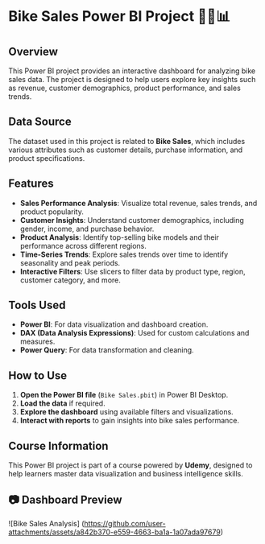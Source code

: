 # Bike Sales Power BI Project 🚴‍♂️📊

## Overview
This Power BI project provides an interactive dashboard for analyzing bike sales data. The project is designed to help users explore key insights such as revenue, customer demographics, product performance, and sales trends.

## Data Source
The dataset used in this project is related to **Bike Sales**, which includes various attributes such as customer details, purchase information, and product specifications.

## Features
- **Sales Performance Analysis**: Visualize total revenue, sales trends, and product popularity.
- **Customer Insights**: Understand customer demographics, including gender, income, and purchase behavior.
- **Product Analysis**: Identify top-selling bike models and their performance across different regions.
- **Time-Series Trends**: Explore sales trends over time to identify seasonality and peak periods.
- **Interactive Filters**: Use slicers to filter data by product type, region, customer category, and more.

## Tools Used
- **Power BI**: For data visualization and dashboard creation.
- **DAX (Data Analysis Expressions)**: Used for custom calculations and measures.
- **Power Query**: For data transformation and cleaning.

## How to Use
1. **Open the Power BI file** (`Bike Sales.pbit`) in Power BI Desktop.
2. **Load the data** if required.
3. **Explore the dashboard** using available filters and visualizations.
4. **Interact with reports** to gain insights into bike sales performance.

## Course Information
This Power BI project is part of a course powered by **Udemy**, designed to help learners master data visualization and business intelligence skills.

## 📷 Dashboard Preview  
![Bike Sales Analysis] (https://github.com/user-attachments/assets/a842b370-e559-4663-ba1a-1a07ada97679)


